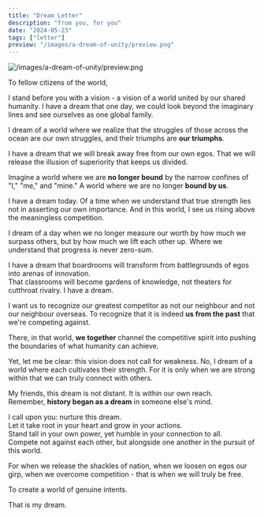 ```yaml
---
title: "Dream Letter"
description: "from you, for you"
date: "2024-05-23"
tags: ["letter"]
preview: "/images/a-dream-of-unity/preview.png"
---
```


![/images/a-dream-of-unity/preview.png](/images/a-dream-of-unity/preview.png)

To fellow citizens of the world,

I stand before you with a vision - a vision of a world united by our shared humanity. 
I have a dream that one day, we could look beyond the imaginary lines and see ourselves as one global family.

I dream of a world where we realize that the struggles of those across the ocean are our own struggles, and their triumphs are **our triumphs**.

I have a dream that we will break away free from our own egos. That we will release the illusion of superiority that keeps us divided.

Imagine a world where we are **no longer bound** by the narrow confines of "I," "me," and "mine." A world where we are no longer **bound by us**. 

I have a dream today. Of a time when we understand that true strength lies not in asserting our own importance. And in this world, I see us rising above the meaningless competition. 
 
I dream of a day when we no longer measure our worth by how much we surpass others, but by how much we lift each other up. Where we understand that progress is never zero-sum.

I have a dream that boardrooms will transform from battlegrounds of egos into arenas of innovation. <br>
That classrooms will become gardens of knowledge, not theaters for cutthroat rivalry. I have a dream.

I want us to recognize our greatest competitor as not our neighbour and not our neighbour overseas. To recognize that it is indeed **us from the past** that we're competing against.  

There, in that world, **we together** channel the competitive spirit into pushing the boundaries of what humanity can achieve.

Yet, let me be clear: this vision does not call for weakness. No, I dream of a world where each cultivates their strength. 
For it is only when we are strong within that we can truly connect with others. 

My friends, this dream is not distant. It is within our own reach. <br>
Remember, **history began as a dream** in someone else's mind.

I call upon you: nurture this dream. <br>
Let it take root in your heart and grow in your actions. <br>
Stand tall in your own power, yet humble in your connection to all. <br>
Compete not against each other, but alongside one another in the pursuit of this world. <br>

For when we release the shackles of nation, when we loosen on egos our girp, when we overcome competition - that is when we will truly be free. 

To create a world of genuine intents.

That is my dream. 